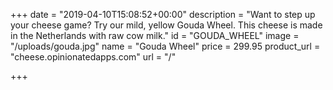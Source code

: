 +++
date = "2019-04-10T15:08:52+00:00"
description = "Want to step up your cheese game? Try our mild, yellow Gouda Wheel. This cheese is made in the Netherlands with raw cow milk."
id = "GOUDA_WHEEL"
image = "/uploads/gouda.jpg"
name = "Gouda Wheel"
price = 299.95
product_url = "cheese.opinionatedapps.com"
url = "/"

+++
